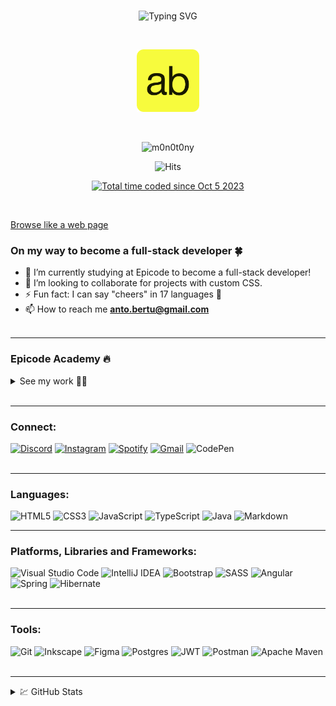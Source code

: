 <br>
<p align="center">
<img src="https://readme-typing-svg.demolab.com?font=Fira+Code&pause=3000&color=FFFFFF&center=true&vCenter=true&random=true&width=435&lines=Hi+there%2C+I'm+Antonio+Bertuccio+%F0%9F%91%8B" alt="Typing SVG" />
</p>
<br>
<p align="center">
    <img width="100px" src="./img/favicon/apple-touch-icon.png">
</p>
<br>

<p align="center"> <img src="https://komarev.com/ghpvc/?username=m0n0t0ny&label=Profile%20views&color=0e75b6&style=flat" alt="m0n0t0ny" /> </p>

<p align="center">
  <img alt="Hits" src="https://hits.seeyoufarm.com/api/count/incr/badge.svg?url=https%3A%2F%2Fgithub.com%2Fm0n0t0ny1212%2Fhit-counter">
</p>
<p align="center">
<!-- <img alt="GitHub watchers" src="https://img.shields.io/github/watchers/m0n0t0ny/m0n0t0ny">
<img alt="GitHub followers" src="https://img.shields.io/github/followers/m0n0t0ny">
<img alt="GitHub forks" src="https://img.shields.io/github/forks/m0n0t0ny/m0n0t0ny">
<img alt="GitHub stars" src="https://img.shields.io/github/stars/m0n0t0ny"><br><br> -->
<a href="https://wakatime.com/@018b00ef-6cc1-43a4-8648-e9ef310cb613"><img src="https://wakatime.com/badge/user/018b00ef-6cc1-43a4-8648-e9ef310cb613.svg" alt="Total time coded since Oct 5 2023" /></a>
</p>
<br>

[Browse like a web page](https://m0n0t0ny.github.io/m0n0t0ny/)
<br>

### On my way to become a full-stack developer 🍀

- 🌱 I’m currently studying at Epicode to become a full-stack developer!
- 🤝 I’m looking to collaborate for projects with custom CSS.
- ⚡ Fun fact: I can say "cheers" in 17 languages 🍻
- 📫 How to reach me **<anto.bertu@gmail.com>**
  <br><br>

---

### Epicode Academy 🔥

<details>
<summary>See my work 👨‍💻</summary><br>

### Pre-course

- [Challenge 1 - HTML Basics](https://m0n0t0ny.github.io/m0n0t0ny/epicode/pre-corso/html-basics/index.html)
- [Challenge 2 - Frontend Basics](https://m0n0t0ny.github.io/m0n0t0ny/epicode/pre-corso/frontend-basics/index.html)
- [Challenge 3 - CSS Basics](https://m0n0t0ny.github.io/m0n0t0ny/epicode/pre-corso/css-basics/index.html)
- [Challenge 4 - Youtube Clone](https://m0n0t0ny.github.io/m0n0t0ny/epicode/pre-corso/youtube-clone/index.html)

### Course

HTML & CSS I

- [U1-W1-D1 - Front End Developer](https://m0n0t0ny.github.io/m0n0t0ny/epicode/corso/U1-W1-D1/index.html)
- [U1-W1-D2 - Form, tabelle e contenitori](https://m0n0t0ny.github.io/m0n0t0ny/epicode/corso/U1-W1-D2/index.html)
- [U1-W1-D3 - S1/L3 - CSS level 1/2/3](https://m0n0t0ny.github.io/m0n0t0ny/epicode/corso/U1-W1-D3/index.html)
- [U1-W1-D4 - Formattazione elementi](https://m0n0t0ny.github.io/m0n0t0ny/epicode/corso/U1-W1-D4/index.html)
- [U1-W1-D5 - Progetto settimanale](https://m0n0t0ny.github.io/m0n0t0ny/epicode/corso/U1-W1-D5/index.html)<br><br>

Javascript I

- [U1-W2-D1 - Introduzione a Javascript](https://m0n0t0ny.github.io/m0n0t0ny/epicode/corso/U1-W2-D1/index.html)
- [U1-W2-D2 - Oggetti, Array & Condizionali](https://m0n0t0ny.github.io/m0n0t0ny/epicode/corso/U1-W2-D2/index.html)
- [U1-W2-D3 - Switch-Case & Loops](https://m0n0t0ny.github.io/m0n0t0ny/epicode/corso/U1-W2-D3/index.html)
- [U1-W2-D4 - Funzioni](https://m0n0t0ny.github.io/m0n0t0ny/epicode/corso/U1-W2-D4/index.html)
- [U1-W2-D5 - Progetto settimanale](https://m0n0t0ny.github.io/m0n0t0ny/epicode/corso/U1-W2-D5/index.html)<br><br>

Javascript II

- [U1-W3-D1 - ES6+, Metodi degli Array (Map, Filter, Reduce)](https://m0n0t0ny.github.io/m0n0t0ny/epicode/corso/U1-W3-D1/index.html)
- [U1-W3-D2 - DOM Traversing & Manipulation](https://m0n0t0ny.github.io/m0n0t0ny/epicode/corso/U1-W3-D2/index.html)
- [U1-W3-D3 - DOM Events, Form Validation, BOM](https://m0n0t0ny.github.io/m0n0t0ny/epicode/corso/U1-W3-D3/index.html)
- [U1-W3-D4 - Coding Live - Calendario](https://m0n0t0ny.github.io/m0n0t0ny/epicode/corso/U1-W3-D4/index.html)
- [U1-W3-D5 - Progetto settimanale](https://m0n0t0ny.github.io/m0n0t0ny/epicode/corso/U1-W3-D5/index.html)<br><br>

Build Week I

- [U1-W4 - Build Week](https://m0n0t0ny.github.io/m0n0t0ny/epicode/corso/U1-W4-Build-Week/index.html)<br><br>

HTML & CSS II & UX e UI

- [U2-W5-D1 - UX / UI](https://m0n0t0ny.github.io/m0n0t0ny/epicode/corso/U2-W5-D1/index.html)
- [U2-W5-D2 - CSS positioning](https://m0n0t0ny.github.io/m0n0t0ny/epicode/corso/U2-W5-D2/index.html)
- [U2-W5-D3 - Flexbox](https://m0n0t0ny.github.io/m0n0t0ny/epicode/corso/U2-W5-D3/index.html)
- [U2-W5-D4 - Animazioni](https://m0n0t0ny.github.io/m0n0t0ny/epicode/corso/U2-W5-D4/index.html)
- [U2-W5-D5 - Progetto settimanale](https://m0n0t0ny.github.io/m0n0t0ny/epicode/corso/U2-W5-D5/index.html)<br><br>

Bootstrap & SASS

- [U2-W6-D1 - Bootstrap I](https://m0n0t0ny.github.io/m0n0t0ny/epicode/corso/U2-W6-D1/index.html)
- [U2-W6-D2 - Bootstrap II](https://m0n0t0ny.github.io/m0n0t0ny/epicode/corso/U2-W6-D2/index.html)
- [U2-W6-D3 - SASS I](https://m0n0t0ny.github.io/m0n0t0ny/epicode/corso/U2-W6-D3/index.html)
- [U2-W6-D4 - SASS II](https://m0n0t0ny.github.io/m0n0t0ny/epicode/corso/U2-W6-D4/index.html)
- [U2-W6-D5 - Progetto settimanale](https://m0n0t0ny.github.io/m0n0t0ny/epicode/corso/U2-W6-D5/index.html)<br><br>

Javascript III

- [U2-W7-D1 - OOP I](https://m0n0t0ny.github.io/m0n0t0ny/epicode/corso/U2-W7-D1/index.html)
- [U2-W7-D2 - JSON + API REST](https://m0n0t0ny.github.io/m0n0t0ny/epicode/corso/U2-W7-D2/index.html)
- [U2-W7-D3 - Async/Fetch I](https://m0n0t0ny.github.io/m0n0t0ny/epicode/corso/U2-W7-D3/index.html)
- [U2-W7-D4 - Async/Fetch II](https://m0n0t0ny.github.io/m0n0t0ny/epicode/corso/U2-W7-D4/index.html)
- [U2-W7-D5 - Progetto settimanale](https://m0n0t0ny.github.io/m0n0t0ny/epicode/corso/U2-W7-D5/index.html)<br><br>

Build Week II

- [U2-W8 - Build Week]()<br><br>

Typescript

- [U3-W9-D1 - Sintassi e istruzioni base](https://m0n0t0ny.github.io/m0n0t0ny/epicode/corso/U3W9D1/index.html)
- [U3-W9-D2 - OOP I](https://m0n0t0ny.github.io/m0n0t0ny/epicode/corso/U3W9D2/index.html)
- [U3-W9-D3 - OOP II](https://m0n0t0ny.github.io/m0n0t0ny/epicode/corso/U3W9D3/index.html)
- [U3-W9-D4 - ES6](https://m0n0t0ny.github.io/m0n0t0ny/epicode/corso/U3W9D4/index.html)
- [U3-W9-D5 - Progetto settimanale](https://m0n0t0ny.github.io/m0n0t0ny/epicode/corso/U3W9D5/index.html)<br><br>

Angular

- [U3-W10-D1 - CLI](https://m0n0t0ny.github.io/m0n0t0ny/epicode/corso/U3W10D1/index.html)
- [U3-W10-D2 - Components I](https://m0n0t0ny.github.io/m0n0t0ny/epicode/corso/U3W10D2/index.html)
- [U3-W10-D3 - Components II](https://m0n0t0ny.github.io/m0n0t0ny/epicode/corso/U3W10D3/index.html)
- [U3-W10-D4 - Dependency Injection](https://m0n0t0ny.github.io/m0n0t0ny/epicode/corso/U3W10D4/index.html)
- [U3-W10-D5 - Progetto settimanale](https://m0n0t0ny.github.io/m0n0t0ny/epicode/corso/U3-W10-D5/index.html)<br><br>

</details>

<br>

---

### Connect:

[![Discord](https://img.shields.io/badge/Discord-%235865F2.svg?style=for-the-badge&logo=discord&logoColor=white)](https://discordapp.com/users/480049941042036767)
[![Instagram](https://img.shields.io/badge/Instagram-%23E4405F.svg?style=for-the-badge&logo=Instagram&logoColor=white)](https://www.instagram.com/bertucc.io/)
[![Spotify](https://img.shields.io/badge/Spotify-1ED760?style=for-the-badge&logo=spotify&logoColor=white)](https://open.spotify.com/user/1175248186)
[![Gmail](https://img.shields.io/badge/Gmail-D14836?style=for-the-badge&logo=gmail&logoColor=white)](mailto:anto.bertu@gmail.com)
![CodePen](https://img.shields.io/badge/CodePen-white?style=for-the-badge&logo=codepen&logoColor=black)
<br><br>

---

### Languages:

![HTML5](https://img.shields.io/badge/html5-%23E34F26.svg?style=for-the-badge&logo=html5&logoColor=white)
![CSS3](https://img.shields.io/badge/css3-%231572B6.svg?style=for-the-badge&logo=css3&logoColor=white)
![JavaScript](https://img.shields.io/badge/javascript-%23323330.svg?style=for-the-badge&logo=javascript&logoColor=%23F7DF1E)
![TypeScript](https://img.shields.io/badge/typescript-%23007ACC.svg?style=for-the-badge&logo=typescript&logoColor=white)
![Java](https://img.shields.io/badge/java-%23ED8B00.svg?style=for-the-badge&logo=openjdk&logoColor=white)
![Markdown](https://img.shields.io/badge/markdown-%23000000.svg?style=for-the-badge&logo=markdown&logoColor=white)

---

### Platforms, Libraries and Frameworks:

![Visual Studio Code](https://img.shields.io/badge/Visual%20Studio%20Code-0078d7.svg?style=for-the-badge&logo=visual-studio-code&logoColor=white)
![IntelliJ IDEA](https://img.shields.io/badge/IntelliJIDEA-000000.svg?style=for-the-badge&logo=intellij-idea&logoColor=white)
![Bootstrap](https://img.shields.io/badge/bootstrap-%238511FA.svg?style=for-the-badge&logo=bootstrap&logoColor=white)
![SASS](https://img.shields.io/badge/SASS-hotpink.svg?style=for-the-badge&logo=SASS&logoColor=white)
![Angular](https://img.shields.io/badge/angular-%23DD0031.svg?style=for-the-badge&logo=angular&logoColor=white)
![Spring](https://img.shields.io/badge/spring-%236DB33F.svg?style=for-the-badge&logo=spring&logoColor=white)
![Hibernate](https://img.shields.io/badge/Hibernate-59666C?style=for-the-badge&logo=Hibernate&logoColor=white)
<br><br>

---

### Tools:

![Git](https://img.shields.io/badge/git-%23F05033.svg?style=for-the-badge&logo=git&logoColor=white)
![Inkscape](https://img.shields.io/badge/Inkscape-e0e0e0?style=for-the-badge&logo=inkscape&logoColor=080A13)
![Figma](https://img.shields.io/badge/figma-%23F24E1E.svg?style=for-the-badge&logo=figma&logoColor=white)
![Postgres](https://img.shields.io/badge/postgres-%23316192.svg?style=for-the-badge&logo=postgresql&logoColor=white)
![JWT](https://img.shields.io/badge/JWT-black?style=for-the-badge&logo=JSON%20web%20tokens)
![Postman](https://img.shields.io/badge/Postman-FF6C37?style=for-the-badge&logo=postman&logoColor=white)
![Apache Maven](https://img.shields.io/badge/Apache%20Maven-C71A36?style=for-the-badge&logo=Apache%20Maven&logoColor=white)
<br><br>

---

<details>

<summary>💹 GitHub Stats</summary>
<br>

[![html progressbar](https://readme-components.vercel.app/api?component=linearprogress&skill=HTML&value=100)](https://github.com/harish-sethuraman/readme-components)
[![css progressbar](https://readme-components.vercel.app/api?component=linearprogress&skill=CSS&value=95)](https://github.com/harish-sethuraman/readme-components)
[![javascript progressbar](https://readme-components.vercel.app/api?component=linearprogress&skill=Javascript&value=90)](https://github.com/harish-sethuraman/readme-components)
[![typescript progressbar](https://readme-components.vercel.app/api?component=linearprogress&skill=TypeScript&value=85)](https://github.com/harish-sethuraman/readme-components)
[![java progressbar](https://readme-components.vercel.app/api?component=linearprogress&skill=Java&value=50)](https://github.com/harish-sethuraman/readme-components)

<br><br>
<a href="https://wakatime.com"><img src="https://wakatime.com/share/@m0n0t0ny/eed46992-59e0-4494-a1cc-f93908ec791d.png" style="width: 500px; border-radius: 5px; margin-bottom:12px" /></a>
<p><img align="center" src="https://github-readme-stats.vercel.app/api?username=m0n0t0ny&show_icons=true&locale=en&bg_color=fff&title_color=7289da&text_color=444&icon_color=7289da" alt="m0n0t0ny" style="width: 500px;" /></p>
<p><img align="center" src="https://github-readme-streak-stats.herokuapp.com/?user=m0n0t0ny&hide_border=true&date_format=j%20M%5B%20Y%5D&card_width=500&ri%20font-size:%201rem;ng=7289DA&currStreakLabel=444444&border=444444&stroke=444444&sideNums=444444&excludeDaysLabel=444444&dates=444444&currStreakNum=444444&sideLabels=444444&background=FFFFFF" alt="m0n0t0ny" /></p>
<p><img align="center" src="https://github-profile-summary-cards.vercel.app/api/cards/profile-details?username=m0n0t0ny" alt="m0n0t0ny" style="width: 500px;" /></p>

<p><img align="center" src="https://github-readme-stats.vercel.app/api/top-langs/?username=m0n0t0ny" alt="m0n0t0ny" style="width: 500px;" /></p>

</details>
